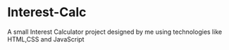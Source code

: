 # Interest-Calc
A small  Interest Calculator project designed by me using technologies like HTML,CSS and JavaScript
